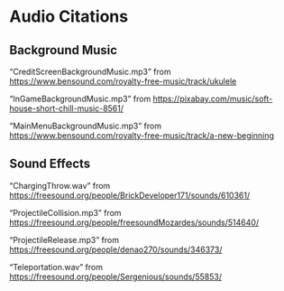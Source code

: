 # Audio Citations

## Background Music 

“CreditScreenBackgroundMusic.mp3” from https://www.bensound.com/royalty-free-music/track/ukulele 

“InGameBackgroundMusic.mp3” from https://pixabay.com/music/soft-house-short-chill-music-8561/ 

“MainMenuBackgroundMusic.mp3” from https://www.bensound.com/royalty-free-music/track/a-new-beginning

## Sound Effects

“ChargingThrow.wav” from https://freesound.org/people/BrickDeveloper171/sounds/610361/ 

“ProjectileCollision.mp3” from https://freesound.org/people/freesoundMozardes/sounds/514640/

“ProjectileRelease.mp3” from https://freesound.org/people/denao270/sounds/346373/

“Teleportation.wav” from https://freesound.org/people/Sergenious/sounds/55853/  

